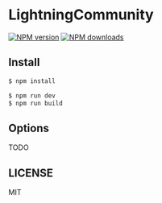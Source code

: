 # LightningCommunity

[![NPM version](https://img.shields.io/npm/v/LightningCommunity.svg?style=flat)](https://npmjs.org/package/LightningCommunity)
[![NPM downloads](http://img.shields.io/npm/dm/LightningCommunity.svg?style=flat)](https://npmjs.org/package/LightningCommunity)

## Install

```bash
$ npm install
```

```bash
$ npm run dev
$ npm run build
```

## Options

TODO

## LICENSE

MIT
